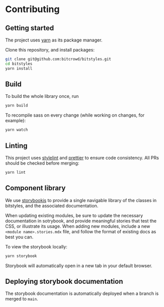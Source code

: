 # Contributing

## Getting started

The project uses [yarn](https://yarnpkg.com/en/docs/install) as its package manager.

Clone this repository, and install packages:

```sh
git clone git@github.com:bitcrowd/bitstyles.git
cd bitstyles
yarn install
```

## Build

To build the whole library once, run

```sh
yarn build
```

To recompile sass on every change (while working on changes, for example):

```sh
yarn watch
```

## Linting

This project uses [stylelint](https://github.com/stylelint/stylelint) and [prettier](https://prettier.io) to ensure code consistency. All PRs should be checked before merging:

```sh
yarn lint
```

## Component library

We use [storybookjs](https://storybook.js.org) to provide a single navigable library of the classes in bitstyles, and the associated documentation.

When updating existing modules, be sure to update the necessary documentation in sotrybook, and provide meaningful stories that test the CSS, or illustrate its usage. When adding new modules, include a new `<module name>.stories.mdx` file, and follow the format of existing docs as best you can.

To view the storybook locally:

```sh
yarn storybook
```

Storybook will automatically open in a new tab in your default browser.

## Deploying storybook documentation

The storybook documentation is automatically deployed when a branch is merged to `main`.
